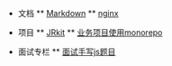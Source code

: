 <!--
 * @Description: file content
 * @Author: wanghaoyu
 * @Date: 2023-09-27 21:22:15
 * @LastEditors: wanghaoyu
 * @LastEditTime: 2023-10-28 21:01:49
-->
* 文档
** [Markdown](/dosc/markdown.md)
** [nginx](/dosc/nginx.md)


* 项目
** [JRkit](/project/jrkit.md)
** [业务项目使用monorepo](/project/monorepo.md)

* 面试专栏
** [面试手写js题目](/interview/func.md)
